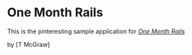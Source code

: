 # One Month Rails

This is the pinteresting sample application for
[*One Month Rails*](http://onemonthrails.com)

by [T McGraw]